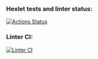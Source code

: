### Hexlet tests and linter status:
[![Actions Status](https://github.com/Liat3s/php-project-lvl2/workflows/hexlet-check/badge.svg)](https://github.com/Liat3s/php-project-lvl2/actions)

### Linter CI:
[![Linter CI](https://github.com/Liat3s/php-project-lvl2/actions/workflows/main.yml/badge.svg?branch=main)](https://github.com/Liat3s/php-project-lvl2/actions/workflows/main.yml)
